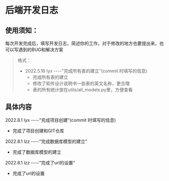 # 后端开发日志

## 使用须知：

每次开发完成后，填写开发日志，简述你的工作，对于修改的地方也要提出来，也可以写遇到的BUG和解决方案

> 格式：
>
> + 2022.5.16 lyx ----"完成所有表的建立"(commit 时填写的信息)
>   + 完成所有表的建立
>   + 修改了软件设计说明书一些表的英文名称，更合理
>   + 表的所有统计放在utils/all_models.py里，方便查看

## 具体内容

2022.8.1 lyx ----"完成项目创建"(commit 时填写的信息)

+ 完成了项目创建和GIT仓库

2022.8.1 lzz ----"完成数据库模型的建立"
+ 完成了数据库模型的建立

2022.8.1 lzz ----"完成了url的设置"
+ 完成了url的设置